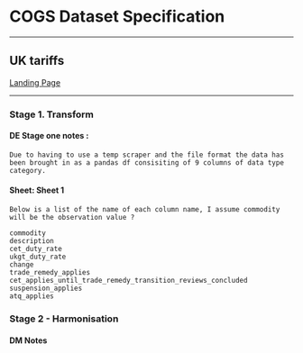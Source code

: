 <!-- #region -->
# COGS Dataset Specification
----------

## UK tariffs

[Landing Page](https://www.gov.uk/guidance/uk-tariffs-from-1-january-2021)

----------

### Stage 1. Transform
#### DE Stage one notes :
    Due to having to use a temp scraper and the file format the data has been brought in as a pandas df consisiting of 9 columns of data type category. 


#### Sheet: Sheet 1
    Below is a list of the name of each column name, I assume commodity will be the observation value ?
    
    commodity                                                 
    description                                                    
    cet_duty_rate                                                  
    ukgt_duty_rate                                                 
    change                                                         
    trade_remedy_applies                                           
    cet_applies_until_trade_remedy_transition_reviews_concluded    
    suspension_applies                                             
    atq_applies                                                    


### Stage 2 - Harmonisation

	
#### DM Notes


<!-- #endregion -->

```python

```
